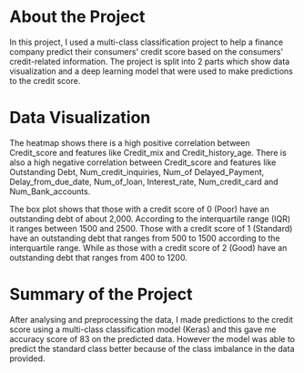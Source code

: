 # About the Project
In this project, I used a multi-class classification project to help a finance company predict their consumers' credit score based on the consumers' credit-related information. The project is split into 2 parts which show data visualization and a deep learning model that were used to make predictions to the credit score. 

# Data Visualization

The heatmap shows there is a high positive correlation between Credit_score and features like Credit_mix and Credit_history_age. There is also a high negative correlation between Credit_score and features like Outstanding Debt, Num_credit_inquiries, Num_of Delayed_Payment, Delay_from_due_date, Num_of_loan, Interest_rate, Num_credit_card and Num_Bank_accounts. 


The box plot shows that those with a credit score of 0 (Poor) have an outstanding debt of about 2,000. According to the interquartile range (IQR) it ranges between 1500 and 2500. Those with a credit score of 1 (Standard) have an outstanding debt that ranges from 500 to 1500 according to the interquartile range. While as those with a credit score of 2 (Good) have an outstanding debt that ranges from 400 to 1200. 


# Summary of the Project

After analysing and preprocessing the data, I made predictions to the credit score using a multi-class classification model (Keras) and this gave me accuracy score of 83 on the predicted data. However the model was able to predict the standard class better because of the class imbalance in the data provided. 

